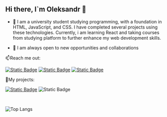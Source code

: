 ## Hi there, I`m Oleksandr 👋

 - 🔭 I am a university student studying programming, with a foundation in HTML, JavaScript, and CSS. I have completed several projects using these technologies. Currently, i am learning React and taking courses from studying platform to further enhance my web development skills.

 - 👯 I am always open to new opportunities and collaborations

📫Reach me out:

[![Static Badge](https://img.shields.io/badge/Oleksandr%20Siukh-%23f3af5d?style=flat&logo=instagram&logoColor=white&color=c69242)](https://www.instagram.com/sasha_siukh04?igsh=YWdidjFydnJjYTcw&utm_source=qr)
[![Static Badge](https://img.shields.io/badge/Oleksandr%20Siukh-%23cf5749?style=flat&logo=gmail&logoColor=white&color=c53c3c)](mailto:siukhsasha@gmail.com)
[![Static Badge](https://img.shields.io/badge/Oleksandr%20Siukh-%23cf5749?style=flat&logo=linkedin&logoColor=white&color=4030a9)](https://www.linkedin.com/in/oleksandr-siukh-31021b313?utm_source=share&utm_campaign=share_via&utm_content=profile&utm_medium=ios_app)

🌱My projects:

 [![Static Badge](https://img.shields.io/badge/Main%20project-%234030a9?style=for-the-badge&logoColor=white&color=44a930)](https://ssiukh.github.io/my-main-project/)
 ![Static Badge](https://img.shields.io/badge/Portfolio-%234030a9?style=for-the-badge&logoColor=white&color=8830a9)

 <br />

![Top Langs](https://github-readme-stats.vercel.app/api/top-langs/?username=SSiukh&layout=compact)

<!--
**SSiukh/SSiukh** is a ✨ _special_ ✨ repository because its `README.md` (this file) appears on your GitHub profile.

Here are some ideas to get you started:

- 🔭 I’m currently working on ...
- 🌱 I’m currently learning ...
- 👯 I’m looking to collaborate on ...
- 🤔 I’m looking for help with ...
- 💬 Ask me about ...
- 📫 How to reach me: ...
- 😄 Pronouns: ...
- ⚡ Fun fact: ...
-->
